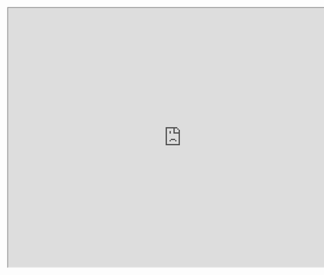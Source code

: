 <iframe src="https://github.com/svillhauer/ASIE_Variability/blob/main/docs/AGU_Poster.pdf" width="800px" height="600px"></iframe>
